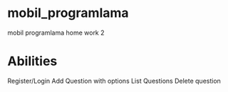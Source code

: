 # mobil_programlama
mobil programlama home work 2

# Abilities
Register/Login
Add Question with options
List Questions
Delete question
